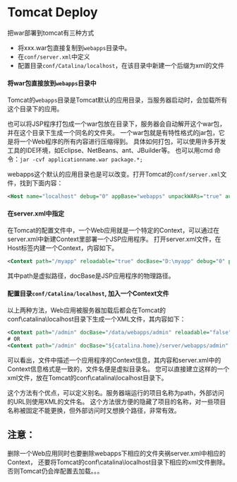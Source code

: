 # Tomcat Deploy

把war部署到tomcat有三种方式

* 将xxx.war包直接复制到`webapps`目录中。
* 在`conf/server.xml`中定义
* 配置目录`conf/Catalina/localhost`，在该目录中新建一个后缀为xml的文件

#### 将war包直接放到`webapps`目录中
Tomcat的`webapps`目录是Tomcat默认的应用目录，当服务器启动时，会加载所有这个目录下的应用。

也可以将JSP程序打包成一个war包放在目录下，服务器会自动解开这个war包，并在这个目录下生成一个同名的文件夹。
一个war包就是有特性格式的jar包，它是将一个Web程序的所有内容进行压缩得到。
具体如何打包，可以使用许多开发工具的IDE环境，如Eclipse、NetBeans、ant、JBuilder等。
也可以用cmd 命令：`jar -cvf applicationname.war package.*;`


webapps这个默认的应用目录也是可以改变。打开Tomcat的`conf/server.xml`文件，找到下面内容：
```xml
<Host name="localhost" debug="0" appBase="webapps" unpackWARs="true" autoDeloy="true" xmlValidation="falase" xmlNamespaceAware="false">
```

#### 在server.xml中指定
在Tomcat的配置文件中，一个Web应用就是一个特定的Context，可以通过在server.xml中新建Context里部署一个JSP应用程序。
打开server.xml文件，在Host标签内建一个Context，内容如下。
```xml
<Context path="/myapp" reloadable="true" docBase="D:\myapp" debug="0" privileged="true" />
```
其中path是虚拟路径，docBase是JSP应用程序的物理路径。


#### 配置目录`conf/Catalina/localhost`, 加入一个Context文件
以上两种方法，Web应用被服务器加载后都会在Tomcat的conf\catalina\localhost目录下生成一个XML文件，其内容如下：
```xml
<Context path="/admin" docBase="/data/webapps/admin" reloadable="false"></Context>
# OR
<Context path="/admin" docBase="${catalina.home}/server/webapps/admin" debug="0" privileged="true"></Context>
```
可以看出，文件中描述一个应用程序的Context信息，其内容和server.xml中的Context信息格式是一致的，文件名便是虚拟目录名。
您可以直接建立这样的一个xml文件，放在Tomcat的conf\catalina\localhost目录下。

这个方法有个优点，可以定义别名。服务器端运行的项目名称为path，外部访问的URL则使用XML的文件名。
这个方法很方便的隐藏了项目的名称，对一些项目名称被固定不能更换，但外部访问时又想换个路径，非常有效。 


## 注意：
删除一个Web应用同时也要删除webapps下相应的文件夹祸server.xml中相应的Context，
还要将Tomcat的conf\catalina\localhost目录下相应的xml文件删除。
否则Tomcat仍会岸配置去加载。。。 
 
